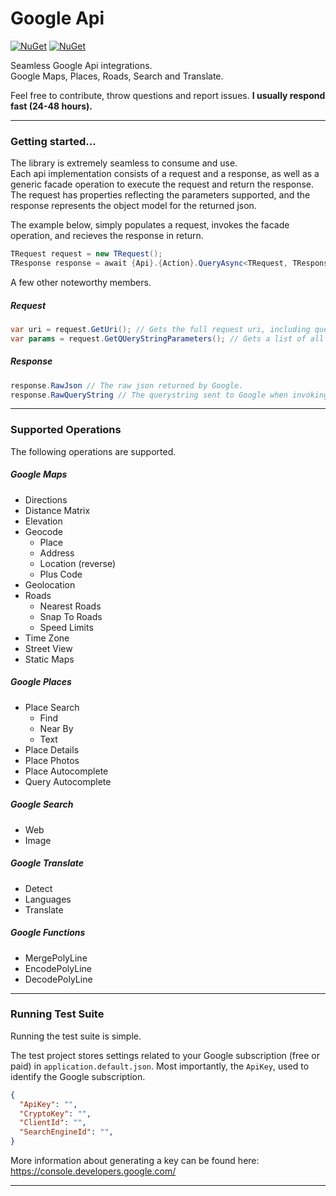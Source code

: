 # Google Api
[![NuGet](https://img.shields.io/nuget/dt/GoogleApi.svg?longCache=false)](https://www.nuget.org/packages/GoogleApi/)
[![NuGet](https://img.shields.io/nuget/v/GoogleApi.svg?longCache=false)](https://www.nuget.org/packages/GoogleApi/)

Seamless Google Api integrations.  
Google Maps, Places, Roads, Search and Translate.  

Feel free to contribute, throw questions and report issues. **I usually respond fast (24-48 hours).**  

*** 

### Getting started...
The library is extremely seamless to consume and use.  
Each api implementation consists of a request and a response, as well as a generic facade operation to execute the request and return the response. The request has properties reflecting the parameters supported, and the response represents the object model for the returned json.  

The example below, simply populates a request, invokes the facade operation, and recieves the response in return.  
```csharp
TRequest request = new TRequest();
TResponse response = await {Api}.{Action}.QueryAsync<TRequest, TResponse>(request);
```

A few other noteworthy members.
##### Request
```csharp
var uri = request.GetUri(); // Gets the full request uri, including query parameters.
var params = request.GetQUeryStringParameters(); // Gets a list of all the added parameters.
```
##### Response
```csharp
response.RawJson // The raw json returned by Google.
response.RawQueryString // The querystring sent to Google when invoking the request.
```

*** 

### Supported Operations
The following operations are supported.

##### Google Maps
  * Directions
  * Distance Matrix
  * Elevation
  * Geocode
    * Place
    * Address
    * Location (reverse)
    * Plus Code
  * Geolocation
  * Roads
    * Nearest Roads
    * Snap To Roads
    * Speed Limits
  * Time Zone
  * Street View
  * Static Maps

##### Google Places
  * Place Search
    * Find
    * Near By
    * Text
  * Place Details
  * Place Photos
  * Place Autocomplete
  * Query Autocomplete

##### Google Search
  * Web
  * Image

##### Google Translate
  * Detect
  * Languages
  * Translate

##### Google Functions
  * MergePolyLine
  * EncodePolyLine
  * DecodePolyLine

*** 

### Running Test Suite
Running the test suite is simple.  

The test project stores settings related to your Google subscription (free or paid) in `application.default.json`. Most importantly, the ```ApiKey```, used to identify the Google subscription.  
```json
{ 
  "ApiKey": "",
  "CryptoKey": "",
  "ClientId": "",
  "SearchEngineId": "",
}
```
More information about generating a key can be found here: https://console.developers.google.com/  

*** 
